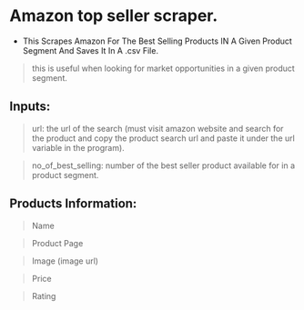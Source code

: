 # Amazon top seller scraper.

- This Scrapes Amazon For The Best Selling Products IN A Given Product Segment And Saves It In A .csv File.

> this is useful when looking for market opportunities in a given product segment.

## Inputs:

> url: the url of the search (must visit amazon website and search for the product and copy the product search url and paste it under the url variable in the program).

> no_of_best_selling: number of the best seller product available for in a product segment.


## Products Information:

> Name         

> Product Page 

> Image (image url)     

> Price        

> Rating   
